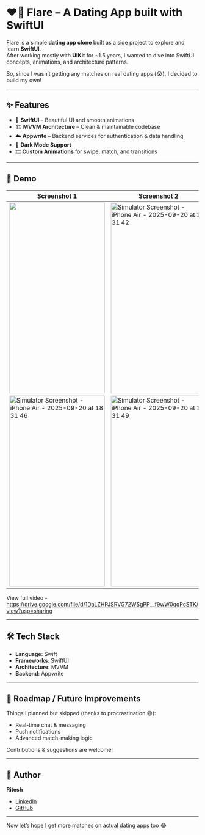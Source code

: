 # ❤️‍🔥 Flare – A Dating App built with SwiftUI

Flare is a simple **dating app clone** built as a side project to explore and learn **SwiftUI**.  
After working mostly with **UIKit** for ~1.5 years, I wanted to dive into SwiftUI concepts, animations, and architecture patterns.  

So, since I wasn’t getting any matches on real dating apps (😭), I decided to build my own!  

---

## ✨ Features

- 🚀 **SwiftUI** – Beautiful UI and smooth animations  
- 🏗 **MVVM Architecture** – Clean & maintainable codebase  
- ☁️ **Appwrite** – Backend services for authentication & data handling  
- 🌙 **Dark Mode Support**  
- 🎞 **Custom Animations** for swipe, match, and transitions  

---

## 📸 Demo

| Screenshot 1 | Screenshot 2 |
|--------------|--------------|
| <img width="250" height="500" src="https://github.com/user-attachments/assets/946498f7-87b5-4f94-ab34-abb0dd25f3a2" /> | <img width="250" height="500" alt="Simulator Screenshot - iPhone Air - 2025-09-20 at 18 31 42" src="https://github.com/user-attachments/assets/11d6d156-b6d1-45ac-94d8-691fa812979a" /> |
| <img width="250" height="500" alt="Simulator Screenshot - iPhone Air - 2025-09-20 at 18 31 46" src="https://github.com/user-attachments/assets/4259d4c2-e7b8-47a4-b4ba-8e9b8e013828" /> | <img width="250" height="500" alt="Simulator Screenshot - iPhone Air - 2025-09-20 at 18 31 49" src="https://github.com/user-attachments/assets/38b23704-5dbb-4729-b714-16689e79ec6b" /> |


 View full video - https://drive.google.com/file/d/1DaLZHPJSRVG72WSgPP__f9wW0qqPcSTK/view?usp=sharing
 
---

## 🛠 Tech Stack

- **Language**: Swift  
- **Frameworks**: SwiftUI  
- **Architecture**: MVVM  
- **Backend**: Appwrite  

---

## 🚧 Roadmap / Future Improvements

Things I planned but skipped (thanks to procrastination 😅):  
- Real-time chat & messaging  
- Push notifications  
- Advanced match-making logic  

Contributions & suggestions are welcome!  

---

## 👤 Author

**Ritesh**  
- [LinkedIn](https://www.linkedin.com/in/ritesh-khore/)  
- [GitHub](https://github.com/ritesh-15)  

---

Now let’s hope I get more matches on actual dating apps too 😂

